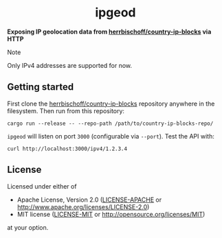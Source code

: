 <p align="center">
  <h1 align="center">ipgeod</h1>
</p>

**Exposing IP geolocation data from [herrbischoff/country-ip-blocks](https://github.com/herrbischoff/country-ip-blocks) via HTTP**

> [!NOTE]
>
> Only IPv4 addresses are supported for now.

## Getting started

First clone the [herrbischoff/country-ip-blocks](https://github.com/herrbischoff/country-ip-blocks) repository anywhere in the filesystem. Then run from this repository:

```console
cargo run --release -- --repo-path /path/to/country-ip-blocks-repo/
```

`ipgeod` will listen on port `3000` (configurable via `--port`). Test the API with:

```console
curl http://localhost:3000/ipv4/1.2.3.4
```

## License

Licensed under either of

- Apache License, Version 2.0 ([LICENSE-APACHE](./LICENSE-APACHE) or <http://www.apache.org/licenses/LICENSE-2.0>)
- MIT license ([LICENSE-MIT](./LICENSE-MIT) or <http://opensource.org/licenses/MIT>)

at your option.
